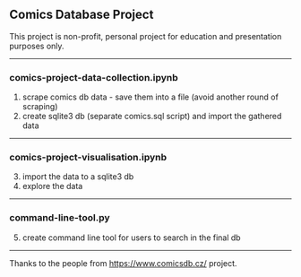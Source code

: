 ## Comics Database Project

This project is non-profit, personal project for education and presentation purposes only.

------------------------------------------------------------------
### comics-project-data-collection.ipynb
1) scrape comics db data - save them into a file (avoid another round of scraping)
2) create sqlite3 db (separate comics.sql script) and import the gathered data
------------------------------------------------------------------
### comics-project-visualisation.ipynb
3) import the data to a sqlite3 db
4) explore the data
------------------------------------------------------------------
### command-line-tool.py
5) create command line tool for users to search in the final db
------------------------------------------------------------------


Thanks to the people from https://www.comicsdb.cz/ project.